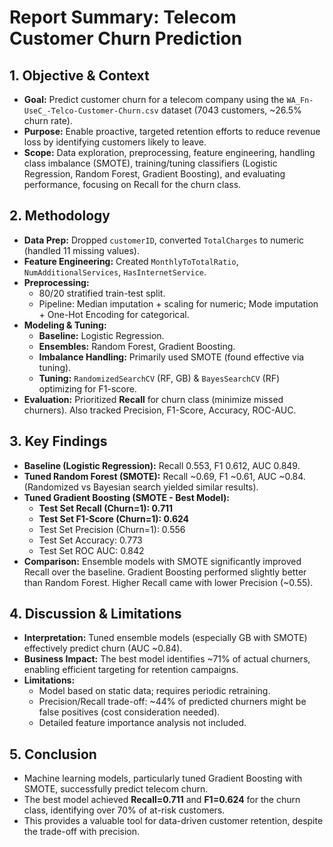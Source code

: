 # Report Summary: Telecom Customer Churn Prediction

## 1. Objective & Context
- **Goal:** Predict customer churn for a telecom company using the `WA_Fn-UseC_-Telco-Customer-Churn.csv` dataset (7043 customers, ~26.5% churn rate).
- **Purpose:** Enable proactive, targeted retention efforts to reduce revenue loss by identifying customers likely to leave.
- **Scope:** Data exploration, preprocessing, feature engineering, handling class imbalance (SMOTE), training/tuning classifiers (Logistic Regression, Random Forest, Gradient Boosting), and evaluating performance, focusing on Recall for the churn class.

## 2. Methodology
- **Data Prep:** Dropped `customerID`, converted `TotalCharges` to numeric (handled 11 missing values).
- **Feature Engineering:** Created `MonthlyToTotalRatio`, `NumAdditionalServices`, `HasInternetService`.
- **Preprocessing:**
    - 80/20 stratified train-test split.
    - Pipeline: Median imputation + scaling for numeric; Mode imputation + One-Hot Encoding for categorical.
- **Modeling & Tuning:**
    - **Baseline:** Logistic Regression.
    - **Ensembles:** Random Forest, Gradient Boosting.
    - **Imbalance Handling:** Primarily used SMOTE (found effective via tuning).
    - **Tuning:** `RandomizedSearchCV` (RF, GB) & `BayesSearchCV` (RF) optimizing for F1-score.
- **Evaluation:** Prioritized **Recall** for churn class (minimize missed churners). Also tracked Precision, F1-Score, Accuracy, ROC-AUC.

## 3. Key Findings
- **Baseline (Logistic Regression):** Recall 0.553, F1 0.612, AUC 0.849.
- **Tuned Random Forest (SMOTE):** Recall ~0.69, F1 ~0.61, AUC ~0.84. (Randomized vs Bayesian search yielded similar results).
- **Tuned Gradient Boosting (SMOTE - Best Model):**
    - **Test Set Recall (Churn=1): 0.711**
    - **Test Set F1-Score (Churn=1): 0.624**
    - Test Set Precision (Churn=1): 0.556
    - Test Set Accuracy: 0.773
    - Test Set ROC AUC: 0.842
- **Comparison:** Ensemble models with SMOTE significantly improved Recall over the baseline. Gradient Boosting performed slightly better than Random Forest. Higher Recall came with lower Precision (~0.55).

## 4. Discussion & Limitations
- **Interpretation:** Tuned ensemble models (especially GB with SMOTE) effectively predict churn (AUC ~0.84).
- **Business Impact:** The best model identifies ~71% of actual churners, enabling efficient targeting for retention campaigns.
- **Limitations:**
    - Model based on static data; requires periodic retraining.
    - Precision/Recall trade-off: ~44% of predicted churners might be false positives (cost consideration needed).
    - Detailed feature importance analysis not included.

## 5. Conclusion
- Machine learning models, particularly tuned Gradient Boosting with SMOTE, successfully predict telecom churn.
- The best model achieved **Recall=0.711** and **F1=0.624** for the churn class, identifying over 70% of at-risk customers.
- This provides a valuable tool for data-driven customer retention, despite the trade-off with precision.
